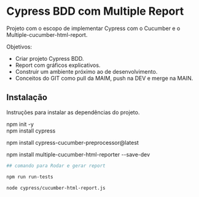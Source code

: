 # Cypress BDD com Multiple Report

Projeto com o escopo de implementar Cypress com o Cucumber e o Multiple-cucumber-html-report.

Objetivos:
- Criar projeto Cypress BDD.
- Report com gráficos explicativos.
- Construir um ambiente próximo ao de desenvolvimento.
- Conceitos do GIT como pull da MAIM, push na DEV e merge na MAIN.

## Instalação

Instruções para instalar as dependências do projeto.

npm init -y  
npm install cypress

npm install cypress-cucumber-preprocessor@latest

npm install multiple-cucumber-html-reporter --save-dev

```bash
## comando para Rodar e gerar report

npm run run-tests  

node cypress/cucumber-html-report.js


